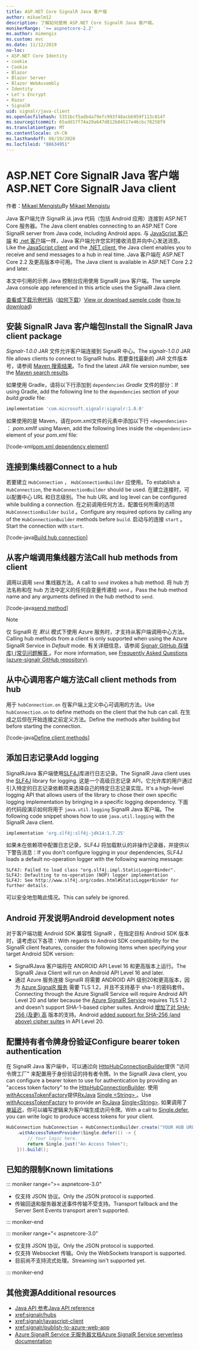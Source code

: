 ```yaml
---
title: ASP.NET Core SignalR Java 客户端
author: mikaelm12
description: 了解如何使用 ASP.NET Core SignalR Java 客户端。
monikerRange: '>= aspnetcore-2.2'
ms.author: mimengis
ms.custom: mvc
ms.date: 11/12/2019
no-loc:
- ASP.NET Core Identity
- cookie
- Cookie
- Blazor
- Blazor Server
- Blazor WebAssembly
- Identity
- Let's Encrypt
- Razor
- SignalR
uid: signalr/java-client
ms.openlocfilehash: 5351bcf5adb4a79efc993f48acbb959f113c814f
ms.sourcegitcommit: 65add17f74a29a647d812b04517e46cbc78258f9
ms.translationtype: MT
ms.contentlocale: zh-CN
ms.lasthandoff: 08/19/2020
ms.locfileid: "88634951"
---
```

# <a name="aspnet-core-no-locsignalr-java-client"></a><span data-ttu-id="e45c0-103">ASP.NET Core SignalR Java 客户端</span><span class="sxs-lookup"><span data-stu-id="e45c0-103">ASP.NET Core SignalR Java client</span></span>

<span data-ttu-id="e45c0-104">作者：[Mikael Mengistu](https://twitter.com/MikaelM_12)</span><span class="sxs-lookup"><span data-stu-id="e45c0-104">By [Mikael Mengistu](https://twitter.com/MikaelM_12)</span></span>

<span data-ttu-id="e45c0-105">Java 客户端允许 SignalR 从 java 代码（包括 Android 应用）连接到 ASP.NET Core 服务器。</span><span class="sxs-lookup"><span data-stu-id="e45c0-105">The Java client enables connecting to an ASP.NET Core SignalR server from Java code, including Android apps.</span></span> <span data-ttu-id="e45c0-106">与 [JavaScript 客户端](xref:signalr/javascript-client) 和 [.net 客户](xref:signalr/dotnet-client)端一样，Java 客户端允许您实时接收消息并向中心发送消息。</span><span class="sxs-lookup"><span data-stu-id="e45c0-106">Like the [JavaScript client](xref:signalr/javascript-client) and the [.NET client](xref:signalr/dotnet-client), the Java client enables you to receive and send messages to a hub in real time.</span></span> <span data-ttu-id="e45c0-107">Java 客户端在 ASP.NET Core 2.2 及更高版本中可用。</span><span class="sxs-lookup"><span data-stu-id="e45c0-107">The Java client is available in ASP.NET Core 2.2 and later.</span></span>

<span data-ttu-id="e45c0-108">本文中引用的示例 Java 控制台应用使用 SignalR java 客户端。</span><span class="sxs-lookup"><span data-stu-id="e45c0-108">The sample Java console app referenced in this article uses the SignalR Java client.</span></span>

<span data-ttu-id="e45c0-109">[查看或下载示例代码](https://github.com/dotnet/AspNetCore.Docs/tree/master/aspnetcore/signalr/java-client/sample)（[如何下载](xref:index#how-to-download-a-sample)）</span><span class="sxs-lookup"><span data-stu-id="e45c0-109">[View or download sample code](https://github.com/dotnet/AspNetCore.Docs/tree/master/aspnetcore/signalr/java-client/sample) ([how to download](xref:index#how-to-download-a-sample))</span></span>

## <a name="install-the-no-locsignalr-java-client-package"></a><span data-ttu-id="e45c0-110">安装 SignalR Java 客户端包</span><span class="sxs-lookup"><span data-stu-id="e45c0-110">Install the SignalR Java client package</span></span>

<span data-ttu-id="e45c0-111">*Signalr-1.0.0* JAR 文件允许客户端连接到 SignalR 中心。</span><span class="sxs-lookup"><span data-stu-id="e45c0-111">The *signalr-1.0.0* JAR file allows clients to connect to SignalR hubs.</span></span> <span data-ttu-id="e45c0-112">若要查找最新的 JAR 文件版本号，请参阅 [Maven 搜索结果](https://search.maven.org/search?q=g:com.microsoft.signalr%20AND%20a:signalr)。</span><span class="sxs-lookup"><span data-stu-id="e45c0-112">To find the latest JAR file version number, see the [Maven search results](https://search.maven.org/search?q=g:com.microsoft.signalr%20AND%20a:signalr).</span></span>

<span data-ttu-id="e45c0-113">如果使用 Gradle，请将以下行添加到 `dependencies` *Gradle* 文件的部分：</span><span class="sxs-lookup"><span data-stu-id="e45c0-113">If using Gradle, add the following line to the `dependencies` section of your *build.gradle* file:</span></span>

```gradle
implementation 'com.microsoft.signalr:signalr:1.0.0'
```

<span data-ttu-id="e45c0-114">如果使用的是 Maven，请在pom.xml文件的元素中添加以下行 `<dependencies>` ： *pom.xml*</span><span class="sxs-lookup"><span data-stu-id="e45c0-114">If using Maven, add the following lines inside the `<dependencies>` element of your *pom.xml* file:</span></span>

[!code-xml[pom.xml dependency element](java-client/sample/pom.xml?name=snippet_dependencyElement)]

## <a name="connect-to-a-hub"></a><span data-ttu-id="e45c0-115">连接到集线器</span><span class="sxs-lookup"><span data-stu-id="e45c0-115">Connect to a hub</span></span>

<span data-ttu-id="e45c0-116">若要建立 `HubConnection` ， `HubConnectionBuilder` 应使用。</span><span class="sxs-lookup"><span data-stu-id="e45c0-116">To establish a `HubConnection`, the `HubConnectionBuilder` should be used.</span></span> <span data-ttu-id="e45c0-117">在建立连接时，可以配置中心 URL 和日志级别。</span><span class="sxs-lookup"><span data-stu-id="e45c0-117">The hub URL and log level can be configured while building a connection.</span></span> <span data-ttu-id="e45c0-118">在之前调用任何方法，配置任何所需的选项 `HubConnectionBuilder` `build` 。</span><span class="sxs-lookup"><span data-stu-id="e45c0-118">Configure any required options by calling any of the `HubConnectionBuilder` methods before `build`.</span></span> <span data-ttu-id="e45c0-119">启动与的连接 `start` 。</span><span class="sxs-lookup"><span data-stu-id="e45c0-119">Start the connection with `start`.</span></span>

[!code-java[Build hub connection](java-client/sample/src/main/java/Chat.java?range=16-17)]

## <a name="call-hub-methods-from-client"></a><span data-ttu-id="e45c0-120">从客户端调用集线器方法</span><span class="sxs-lookup"><span data-stu-id="e45c0-120">Call hub methods from client</span></span>

<span data-ttu-id="e45c0-121">调用以调用 `send` 集线器方法。</span><span class="sxs-lookup"><span data-stu-id="e45c0-121">A call to `send` invokes a hub method.</span></span> <span data-ttu-id="e45c0-122">将 hub 方法名称和在 hub 方法中定义的任何自变量传递给 `send` 。</span><span class="sxs-lookup"><span data-stu-id="e45c0-122">Pass the hub method name and any arguments defined in the hub method to `send`.</span></span>

[!code-java[send method](java-client/sample/src/main/java/Chat.java?range=28)]

> [!NOTE]
> <span data-ttu-id="e45c0-123">仅 SignalR 在 *默认* 模式下使用 Azure 服务时，才支持从客户端调用中心方法。</span><span class="sxs-lookup"><span data-stu-id="e45c0-123">Calling hub methods from a client is only supported when using the Azure SignalR Service in *Default* mode.</span></span> <span data-ttu-id="e45c0-124">有关详细信息，请参阅 [Signalr GitHub 存储库)  (常见问题解答 ](https://github.com/Azure/azure-signalr/blob/dev/docs/faq.md#what-is-the-meaning-of-service-mode-defaultserverlessclassic-how-can-i-choose)。</span><span class="sxs-lookup"><span data-stu-id="e45c0-124">For more information, see [Frequently Asked Questions (azure-signalr GitHub repository)](https://github.com/Azure/azure-signalr/blob/dev/docs/faq.md#what-is-the-meaning-of-service-mode-defaultserverlessclassic-how-can-i-choose).</span></span>

## <a name="call-client-methods-from-hub"></a><span data-ttu-id="e45c0-125">从中心调用客户端方法</span><span class="sxs-lookup"><span data-stu-id="e45c0-125">Call client methods from hub</span></span>

<span data-ttu-id="e45c0-126">用于 `hubConnection.on` 在客户端上定义中心可调用的方法。</span><span class="sxs-lookup"><span data-stu-id="e45c0-126">Use `hubConnection.on` to define methods on the client that the hub can call.</span></span> <span data-ttu-id="e45c0-127">在生成之后但在开始连接之前定义方法。</span><span class="sxs-lookup"><span data-stu-id="e45c0-127">Define the methods after building but before starting the connection.</span></span>

[!code-java[Define client methods](java-client/sample/src/main/java/Chat.java?range=19-21)]

## <a name="add-logging"></a><span data-ttu-id="e45c0-128">添加日志记录</span><span class="sxs-lookup"><span data-stu-id="e45c0-128">Add logging</span></span>

<span data-ttu-id="e45c0-129">SignalRJava 客户端使用[SLF4J](https://www.slf4j.org/)库进行日志记录。</span><span class="sxs-lookup"><span data-stu-id="e45c0-129">The SignalR Java client uses the [SLF4J](https://www.slf4j.org/) library for logging.</span></span> <span data-ttu-id="e45c0-130">这是一个高级日志记录 API，它允许库的用户通过引入特定的日志记录依赖项来选择自己的特定日志记录实现。</span><span class="sxs-lookup"><span data-stu-id="e45c0-130">It's a high-level logging API that allows users of the library to chose their own specific logging implementation by bringing in a specific logging dependency.</span></span> <span data-ttu-id="e45c0-131">下面的代码段演示如何将用于 `java.util.logging` SignalR Java 客户端。</span><span class="sxs-lookup"><span data-stu-id="e45c0-131">The following code snippet shows how to use `java.util.logging` with the SignalR Java client.</span></span>

```gradle
implementation 'org.slf4j:slf4j-jdk14:1.7.25'
```

<span data-ttu-id="e45c0-132">如果未在依赖项中配置日志记录，SLF4J 将加载默认的非操作记录器，并提供以下警告消息：</span><span class="sxs-lookup"><span data-stu-id="e45c0-132">If you don't configure logging in your dependencies, SLF4J loads a default no-operation logger with the following warning message:</span></span>

```
SLF4J: Failed to load class "org.slf4j.impl.StaticLoggerBinder".
SLF4J: Defaulting to no-operation (NOP) logger implementation
SLF4J: See http://www.slf4j.org/codes.html#StaticLoggerBinder for further details.
```

<span data-ttu-id="e45c0-133">可以安全地忽略此情况。</span><span class="sxs-lookup"><span data-stu-id="e45c0-133">This can safely be ignored.</span></span>

## <a name="android-development-notes"></a><span data-ttu-id="e45c0-134">Android 开发说明</span><span class="sxs-lookup"><span data-stu-id="e45c0-134">Android development notes</span></span>

<span data-ttu-id="e45c0-135">对于客户端功能 Android SDK 兼容性 SignalR ，在指定目标 Android SDK 版本时，请考虑以下各项：</span><span class="sxs-lookup"><span data-stu-id="e45c0-135">With regards to Android SDK compatibility for the SignalR client features, consider the following items when specifying your target Android SDK version:</span></span>

* <span data-ttu-id="e45c0-136">SignalRJava 客户端将在 ANDROID API Level 16 和更高版本上运行。</span><span class="sxs-lookup"><span data-stu-id="e45c0-136">The SignalR Java Client will run on Android API Level 16 and later.</span></span>
* <span data-ttu-id="e45c0-137">通过 Azure 服务连接 SignalR 将需要 ANDROID API 级别20和更高版本，因为 [Azure SignalR 服务](/azure/azure-signalr/signalr-overview) 需要 TLS 1.2，并且不支持基于 sha-1 的密码套件。</span><span class="sxs-lookup"><span data-stu-id="e45c0-137">Connecting through the Azure SignalR Service will require Android API Level 20 and later because the [Azure SignalR Service](/azure/azure-signalr/signalr-overview) requires TLS 1.2 and doesn't support SHA-1-based cipher suites.</span></span> <span data-ttu-id="e45c0-138">Android [增加了对 SHA-256 (及更) 高](https://developer.android.com/reference/javax/net/ssl/SSLSocket) 版本的支持。</span><span class="sxs-lookup"><span data-stu-id="e45c0-138">Android [added support for SHA-256 (and above) cipher suites](https://developer.android.com/reference/javax/net/ssl/SSLSocket) in API Level 20.</span></span>

## <a name="configure-bearer-token-authentication"></a><span data-ttu-id="e45c0-139">配置持有者令牌身份验证</span><span class="sxs-lookup"><span data-stu-id="e45c0-139">Configure bearer token authentication</span></span>

<span data-ttu-id="e45c0-140">在 SignalR Java 客户端中，可以通过向 [HttpHubConnectionBuilder](/java/api/com.microsoft.signalr._http_hub_connection_builder?view=aspnet-signalr-java)提供 "访问令牌工厂" 来配置用于身份验证的持有者令牌。</span><span class="sxs-lookup"><span data-stu-id="e45c0-140">In the SignalR Java client, you can configure a bearer token to use for authentication by providing an "access token factory" to the [HttpHubConnectionBuilder](/java/api/com.microsoft.signalr._http_hub_connection_builder?view=aspnet-signalr-java).</span></span> <span data-ttu-id="e45c0-141">使用[withAccessTokenFactory](/java/api/com.microsoft.signalr._http_hub_connection_builder.withaccesstokenprovider?view=aspnet-signalr-java#com_microsoft_signalr__http_hub_connection_builder_withAccessTokenProvider_Single_String__)提供[RxJava](https://github.com/ReactiveX/RxJava) [Single \<String> ](https://reactivex.io/documentation/single.html)。</span><span class="sxs-lookup"><span data-stu-id="e45c0-141">Use [withAccessTokenFactory](/java/api/com.microsoft.signalr._http_hub_connection_builder.withaccesstokenprovider?view=aspnet-signalr-java#com_microsoft_signalr__http_hub_connection_builder_withAccessTokenProvider_Single_String__) to provide an [RxJava](https://github.com/ReactiveX/RxJava) [Single\<String>](https://reactivex.io/documentation/single.html).</span></span> <span data-ttu-id="e45c0-142">如果调用了 [单延迟](https://reactivex.io/RxJava/javadoc/io/reactivex/Single.html#defer-java.util.concurrent.Callable-)，你可以编写逻辑来为客户端生成访问令牌。</span><span class="sxs-lookup"><span data-stu-id="e45c0-142">With a call to [Single.defer](https://reactivex.io/RxJava/javadoc/io/reactivex/Single.html#defer-java.util.concurrent.Callable-), you can write logic to produce access tokens for your client.</span></span>

```java
HubConnection hubConnection = HubConnectionBuilder.create("YOUR HUB URL HERE")
    .withAccessTokenProvider(Single.defer(() -> {
        // Your logic here.
        return Single.just("An Access Token");
    })).build();
```

## <a name="known-limitations"></a><span data-ttu-id="e45c0-143">已知的限制</span><span class="sxs-lookup"><span data-stu-id="e45c0-143">Known limitations</span></span>

::: moniker range=">= aspnetcore-3.0"

* <span data-ttu-id="e45c0-144">仅支持 JSON 协议。</span><span class="sxs-lookup"><span data-stu-id="e45c0-144">Only the JSON protocol is supported.</span></span>
* <span data-ttu-id="e45c0-145">传输回退和服务器发送事件传输不受支持。</span><span class="sxs-lookup"><span data-stu-id="e45c0-145">Transport fallback and the Server Sent Events transport aren't supported.</span></span>

::: moniker-end

::: moniker range="< aspnetcore-3.0"

* <span data-ttu-id="e45c0-146">仅支持 JSON 协议。</span><span class="sxs-lookup"><span data-stu-id="e45c0-146">Only the JSON protocol is supported.</span></span>
* <span data-ttu-id="e45c0-147">仅支持 Websocket 传输。</span><span class="sxs-lookup"><span data-stu-id="e45c0-147">Only the WebSockets transport is supported.</span></span>
* <span data-ttu-id="e45c0-148">目前尚不支持流式处理。</span><span class="sxs-lookup"><span data-stu-id="e45c0-148">Streaming isn't supported yet.</span></span>

::: moniker-end

## <a name="additional-resources"></a><span data-ttu-id="e45c0-149">其他资源</span><span class="sxs-lookup"><span data-stu-id="e45c0-149">Additional resources</span></span>

* [<span data-ttu-id="e45c0-150">Java API 参考</span><span class="sxs-lookup"><span data-stu-id="e45c0-150">Java API reference</span></span>](/java/api/com.microsoft.signalr?view=aspnet-signalr-java)
* <xref:signalr/hubs>
* <xref:signalr/javascript-client>
* <xref:signalr/publish-to-azure-web-app>
* [<span data-ttu-id="e45c0-151">Azure SignalR Service 无服务器文档</span><span class="sxs-lookup"><span data-stu-id="e45c0-151">Azure SignalR Service serverless documentation</span></span>](/azure/azure-signalr/signalr-concept-serverless-development-config)
